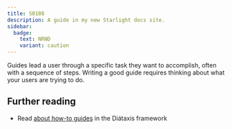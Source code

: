 ```yaml
---
title: S0108
description: A guide in my new Starlight docs site.
sidebar:
  badge:
    text: NRND
    variant: caution
---
```


Guides lead a user through a specific task they want to accomplish, often with a sequence of steps.
Writing a good guide requires thinking about what your users are trying to do.

## Further reading

- Read [about how-to guides](https://diataxis.fr/how-to-guides/) in the Diátaxis framework
